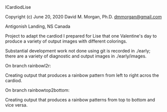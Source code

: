 ICardiodLise

Copyright (c) June 20, 2020
David M. Morgan, Ph.D.
dmmorgan@gmail.com

Antigonish Landing, NS Canada

Project to adapt the cardiod I prepared for Lise that one Valentine's day
to produce a variety of output images with different colorings. 

Substantial development work not done using git is recorded in ./early;
there are a variety of diagnostic and output images in ./early/images. 

On branch rainbowl2r: 

Creating output that produces a rainbow pattern from left to right acros
the cardiod. 

On branch rainbowtop2bottom:

Creating output that produces a rainbow patterns from top to bottom and
vice versa. 
